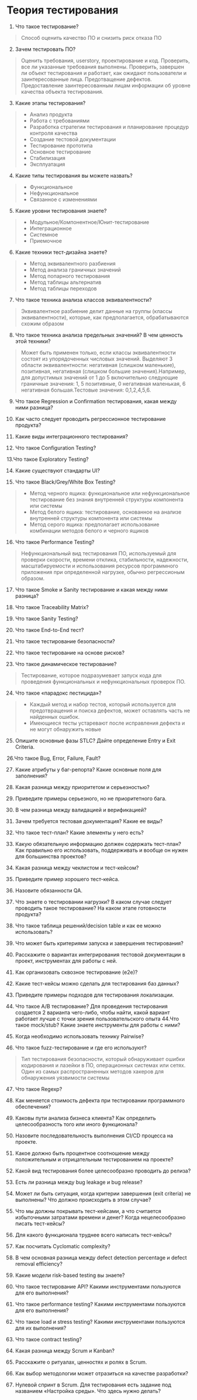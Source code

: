 # Теория тестирования  
1. Что такое тестирование?  
>Способ оценить качество ПО и снизить риск отказа ПО
2. Зачем тестировать ПО?
>Оценить требования, userstory, проектирование и код. Проверить, все ли указанные требования выполнены. Проверить, завершен ли объект тестирования  и работает, как ожидают пользователи и заинтересованные лица. Предотващение дефектов. Предоставление заинтересованным лицам информации об уровне качества объекта тестирования.
3. Какие этапы тестирования?
>* Анализ продукта
>* Работа с требованиями
>* Разработка стратегии тестирования и планирование процедур контроля качества
>* Создание тестовой документации
>* Тестирование прототипа
>* Основное тестирование
>* Стабилизация
>* Эксплуатация
4. Какие типы тестирования вы можете назвать?
>* Функциональное
>* Нефункциональное
>* Связанное с изменениями
5. Какие уровни тестирования знаете?
>* Модульное/Компонентное/Юнит-тестирование
>* Интеграционное
>* Системное
>* Приемочное
6. Какие техники тест-дизайна знаете?
>* Метод эквивалентного разбиения
>* Метод анализа граничных значений
>* Метод попарного тестирования
>* Метод таблицы альтернатив
>* Метод таблицы переходов
7. Что такое техника анализа классов эквивалентности?
> Эквивалентное разбиение делит данные на группы (классы эквивалентности), которые, как предполагается, обрабатываются схожим образом
8. Что такое техника анализа предельных значений? В чем ценность этой техники?
> Может быть применен только, если классы эквивалентности состоят из упорядоченных числовых значений. Выделяют 3 области эквивалентности: негативная (слишком маленькие), позитивная, негативная (слишком большие значения).Например, для допустимых значений от 1 до 5 включительно следующие граничные значения: 1, 5 позитивные, 0 негативная маленькая, 6 негативная большая.Тестовые значения: 0,1,2,4,5,6.
9. Что такое Regression и Confirmation тестирования, какая между ними разница?

10. Как часто следует проводить регрессионное тестирование продукта?

11. Какие виды интеграционного тестирования?

12. Что такое Configuration Testing?

13.Что такое Exploratory Testing?

14. Какие существуют стандарты UI?

15. Что такое Black/Grey/White Box Testing?
>* Метод черного ящика: функциональное или нефункциональное тестирование без знания внутренней структуры компонента или системы
>* Метод белого ящика: тестирование, основанное на анализе внутренней структуры компонента или системы
>* Метод серого ящика: предполагает использование комбинации методов белого и черного ящиков
16. Что такое Performance Testing?
> Нефункциональный вид тестирования ПО, используемый для проверки скорости, времени отклика, стабильности, надежности, масштабируемости и использования ресурсов программного приложения при определенной нагрузке, обычно регрессионым образом.
17. Что такое Smoke и Sanity тестирование и какая между ними разница?
> 
18. Что такое Traceability Matrix?

19. Что такое Sanity Testing?

20. Что такое End-to-End тест?

21. Что такое тестирование безопасности?

22. Что такое тестирование на основе рисков?

23. Что такое динамическое тестирование?
> Тестирование, которое подразумевает запуск кода для проведения функциональных и нефункциональных проверок ПО.
24. Что такое «парадокс пестицида»?
>* Каждый метод и набор тестов, который используется для предотвращения и поиска дефектов, может оставлять часть не найденных ошибок.
>* Имеющиеся тесты устаревают после исправления дефекта и не могут обнаружить новые

25. Опишите основные фазы STLC? Дайте определение Entry и Exit Criteria.

26.Что такое Bug, Error, Failure, Fault?

27. Какие атрибуты у баг-репорта? Какие основные поля для заполнения?

28. Какая разница между приоритетом и серьезностью?

29. Приведите примеры серьезного, но не приоритетного бага.

30. В чем разница между валидацией и верификацией?

31. Зачем требуется тестовая документация? Какие ее виды?

32. Что такое тест-план? Какие элементы у него есть?

33. Какую обязательную информацию должен содержать тест-план? Как правильно его использовать, поддерживать и вообще он нужен для большинства проектов?

34. Какая разница между чеклистом и тест-кейсом?

35. Приведите пример хорошего тест-кейса.

36. Назовите обязанности QA.

37. Что знаете о тестировании нагрузки? В каком случае следует проводить такое тестирование? На каком этапе готовности продукта?

37. Что такое таблица решений/decision table и как ее можно использовать?

38. Что может быть критериями запуска и завершения тестирования?

39. Расскажите о вариантах интегрирования тестовой документации в проект, инструментах для работы с ней.

40. Как организовать сквозное тестирование (e2e)?

41. Какие тест-кейсы можно сделать для тестирования баз данных?

42. Приведите примеры подходов для тестирования локализации.

43. Что такое A/B тестирование?
Для проведения тестирования создается 2 варианта чего-либо, чтобы найти, какой вариант работает лучше с точки зрения пользовательского опыта
44.Что такое mock/stub? Какие знаете инструменты для работы с ними?

45. Когда необходимо использовать технику Pairwise?

46. Что такое fuzz-тестирование и где его используют?
> Тип тестирования безопасности, который обнаруживает ошибки кодирования и лазейки в ПО, операционных системах или сетях. Один из самых распространенных методов хакеров для обнаружения уязвимости системы
47. Что такое Regexp?

48. Как меняется стоимость дефекта при тестировании программного обеспечения?

49. Каковы пути анализа бизнеса клиента? Как определить целесообразность того или иного функционала?

50. Назовите последовательность выполнения CI/CD процесса на проекте.

51. Какое должно быть процентное соотношение между положительным и отрицательным тестированием на проекте?

52. Какой вид тестирования более целесообразно проводить до релиза?

53. Есть ли разница между bug leakage и bug release?

54. Может ли быть ситуация, когда критерии завершения (exit criteria) не выполнены? Что должно происходить в этом случае?

55. Что мы должны покрывать тест-кейсами, а что считается избыточными затратами времени и денег? Когда нецелесообразно писать тест-кейсы?

56. Для какого функционала труднее всего написать тест-кейсы?

57. Как посчитать Cyclomatic complexity?

58. В чем основная разница между defect detection percentage и defect removal efficiency?

59. Какие модели risk-based testing вы знаете?

60. Что такое тестирование API? Какими инструментами пользуются для его выполнения?

61. Что такое performance testing? Какими инструментами пользуются для его выполнения?

62. Что такое load и stress testing? Какими инструментами пользуются для их выполнения?

63. Что такое contract testing?

64. Какая разница между Scrum и Kanban?

65. Расскажите о ритуалах, ценностях и ролях в Scrum.

66. Как выбор методологии может отразиться на качестве разработки?

67. Нулевой спринт в Scrum. Для тестирования есть задание под названием «Настройка среды». Что здесь нужно делать?
